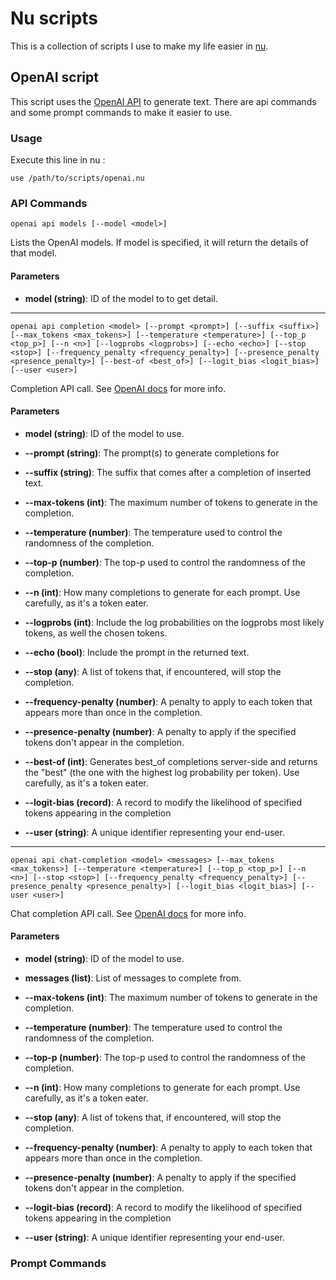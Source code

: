 # Nu scripts

This is a collection of scripts I use to make my life easier in [nu](https://nushell.sh).

## OpenAI script

This script uses the [OpenAI API](https://platform.openai.com/) to generate text. 
There are api commands and some prompt commands to make it easier to use.

### Usage

Execute this line in nu :

```nu
use /path/to/scripts/openai.nu
```

### API Commands
```nu
openai api models [--model <model>]
```
Lists the OpenAI models. If model is specified, it will return the details of that model.

#### Parameters

- **model (string)**: ID of the model to to get detail.

---
```nu
openai api completion <model> [--prompt <prompt>] [--suffix <suffix>] [--max_tokens <max_tokens>] [--temperature <temperature>] [--top_p <top_p>] [--n <n>] [--logprobs <logprobs>] [--echo <echo>] [--stop <stop>] [--frequency_penalty <frequency_penalty>] [--presence_penalty <presence_penalty>] [--best-of <best_of>] [--logit_bias <logit_bias>] [--user <user>]
```
Completion API call. 
See [OpenAI docs](https://platform.openai.com/docs/api-reference/completions/create) for more info.

#### Parameters

- **model (string)**: ID of the model to use.

- **--prompt (string)**: The prompt(s) to generate completions for

- **--suffix (string)**: The suffix that comes after a completion of inserted text.

- **--max-tokens (int)**: The maximum number of tokens to generate in the completion.

- **--temperature (number)**: The temperature used to control the randomness of the completion.

- **--top-p (number)**: The top-p used to control the randomness of the completion.

- **--n (int)**: How many completions to generate for each prompt. Use carefully, as it's a token eater.

- **--logprobs (int)**: Include the log probabilities on the logprobs most likely tokens, as well the chosen tokens.

- **--echo (bool)**: Include the prompt in the returned text.

- **--stop (any)**: A list of tokens that, if encountered, will stop the completion.

- **--frequency-penalty (number)**: A penalty to apply to each token that appears more than once in the completion.

- **--presence-penalty (number)**: A penalty to apply if the specified tokens don't appear in the completion.

- **--best-of (int)**: Generates best_of completions server-side and returns the "best" (the one with the highest log probability per token). Use carefully, as it's a token eater.

- **--logit-bias (record)**: A record to modify the likelihood of specified tokens appearing in the completion

- **--user (string)**: A unique identifier representing your end-user.

---
```nu
openai api chat-completion <model> <messages> [--max_tokens <max_tokens>] [--temperature <temperature>] [--top_p <top_p>] [--n <n>] [--stop <stop>] [--frequency_penalty <frequency_penalty>] [--presence_penalty <presence_penalty>] [--logit_bias <logit_bias>] [--user <user>]
```

Chat completion API call. 
See [OpenAI docs](https://platform.openai.com/docs/api-reference/chat/create) for more info.

#### Parameters

- **model (string)**: ID of the model to use.

- **messages (list)**: List of messages to complete from.

- **--max-tokens (int)**: The maximum number of tokens to generate in the completion.

- **--temperature (number)**: The temperature used to control the randomness of the completion.

- **--top-p (number)**: The top-p used to control the randomness of the completion.

- **--n (int)**: How many completions to generate for each prompt. Use carefully, as it's a token eater.

- **--stop (any)**: A list of tokens that, if encountered, will stop the completion.

- **--frequency-penalty (number)**: A penalty to apply to each token that appears more than once in the completion.

- **--presence-penalty (number)**: A penalty to apply if the specified tokens don't appear in the completion.

- **--logit-bias (record)**: A record to modify the likelihood of specified tokens appearing in the completion

- **--user (string)**: A unique identifier representing your end-user.

### Prompt Commands




